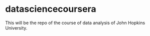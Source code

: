 # datasciencecoursera
This will be the repo of the course of data analysis of John Hopkins University.

